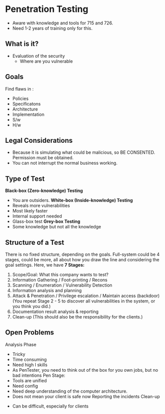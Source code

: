 # Penetration Testing
* Aware with knowledge and tools for 715 and 726.
* Need 1-2 years of training only for this.
## What is it?
* Evaluation of the security 
    * Where are you vulnerable
## Goals
Find flaws in :
* Policies
* Specificatons
* Architecture
* Implementation
* S/w
* H/w
## Legal Considerations
- Because it is simulating what could be malicious, so BE CONSENTED. Permission must be obtained.
- You can not interrupt the normal business working.
## Type of Test
**Black-box (Zero-knowledge) Testing**
* You are outsiders.
**White-box (Inside-knowledge) Testing**
* Reveals more vulnerabilities
* Most likely faster
* Internal support needed
* Glass-box test
**Grey-box Testing**
* Some knowledge but not all the knowledge
## Structure of a Test
There is no fixed structure, depending on the goals.
Full-system could be 4 stages, could be more, all about how you draw the line and considering the goal settings.
Here, we have **7 Stages:**
1. Scope/Goal: What this company wants to test?
2. Information Gathering / Foot-printing / Recons 
3. Scanning / Enumeration / Vulnerability Detection
4. Information analysis and planning
5. Attack & Penetration / Privilege escalation / Maintain access (backdoor)
(You repeat Stage 2 - 5 to discover all vulnerabilities in the system, or you think you did.)
6. Documentation result analysis & reporting
7. Clean-up
(This should also be the responsibility for the clients.)
## Open Problems
Analysis Phase
* Tricky
* Time consuming
* Need high l skills
* As PenTester, you need to think out of the box for you own jobs, but no bad intentions
Pen Stage:
* Tools are unified
* Need config
* Need deep understanding of the computer architecture.
* Does not mean your client is safe now
Reporting the incidents
Clean-up
- Can be difficult, especially for clients